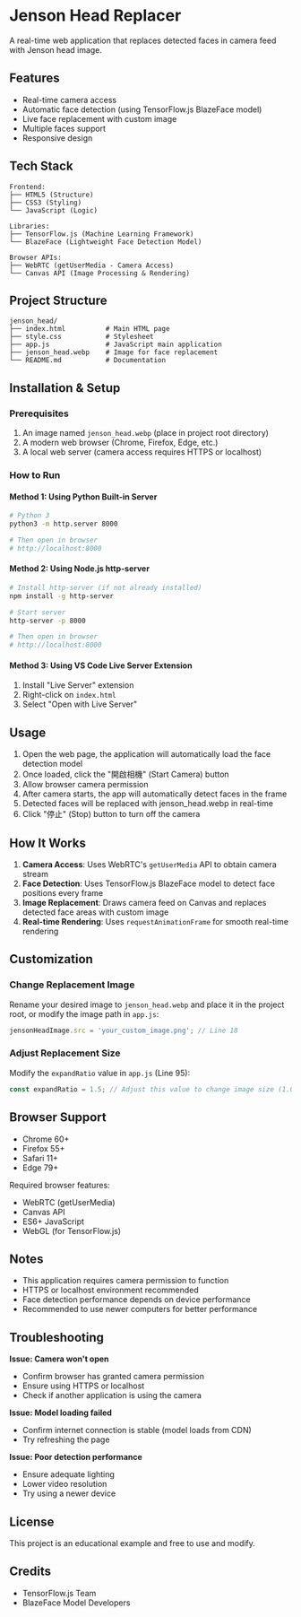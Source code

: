 # Jenson Head Replacer

A real-time web application that replaces detected faces in camera feed with Jenson head image.

## Features

- Real-time camera access
- Automatic face detection (using TensorFlow.js BlazeFace model)
- Live face replacement with custom image
- Multiple faces support
- Responsive design

## Tech Stack

```
Frontend:
├── HTML5 (Structure)
├── CSS3 (Styling)
└── JavaScript (Logic)

Libraries:
├── TensorFlow.js (Machine Learning Framework)
└── BlazeFace (Lightweight Face Detection Model)

Browser APIs:
├── WebRTC (getUserMedia - Camera Access)
└── Canvas API (Image Processing & Rendering)
```

## Project Structure

```
jenson_head/
├── index.html          # Main HTML page
├── style.css           # Stylesheet
├── app.js              # JavaScript main application
├── jenson_head.webp    # Image for face replacement
└── README.md           # Documentation
```

## Installation & Setup

### Prerequisites

1. An image named `jenson_head.webp` (place in project root directory)
2. A modern web browser (Chrome, Firefox, Edge, etc.)
3. A local web server (camera access requires HTTPS or localhost)

### How to Run

#### Method 1: Using Python Built-in Server

```bash
# Python 3
python3 -m http.server 8000

# Then open in browser
# http://localhost:8000
```

#### Method 2: Using Node.js http-server

```bash
# Install http-server (if not already installed)
npm install -g http-server

# Start server
http-server -p 8000

# Then open in browser
# http://localhost:8000
```

#### Method 3: Using VS Code Live Server Extension

1. Install "Live Server" extension
2. Right-click on `index.html`
3. Select "Open with Live Server"

## Usage

1. Open the web page, the application will automatically load the face detection model
2. Once loaded, click the "開啟相機" (Start Camera) button
3. Allow browser camera permission
4. After camera starts, the app will automatically detect faces in the frame
5. Detected faces will be replaced with jenson_head.webp in real-time
6. Click "停止" (Stop) button to turn off the camera

## How It Works

1. **Camera Access**: Uses WebRTC's `getUserMedia` API to obtain camera stream
2. **Face Detection**: Uses TensorFlow.js BlazeFace model to detect face positions every frame
3. **Image Replacement**: Draws camera feed on Canvas and replaces detected face areas with custom image
4. **Real-time Rendering**: Uses `requestAnimationFrame` for smooth real-time rendering

## Customization

### Change Replacement Image

Rename your desired image to `jenson_head.webp` and place it in the project root, or modify the image path in `app.js`:

```javascript
jensonHeadImage.src = 'your_custom_image.png'; // Line 18
```

### Adjust Replacement Size

Modify the `expandRatio` value in `app.js` (Line 95):

```javascript
const expandRatio = 1.5; // Adjust this value to change image size (1.0 = original size)
```

## Browser Support

- Chrome 60+
- Firefox 55+
- Safari 11+
- Edge 79+

Required browser features:
- WebRTC (getUserMedia)
- Canvas API
- ES6+ JavaScript
- WebGL (for TensorFlow.js)

## Notes

- This application requires camera permission to function
- HTTPS or localhost environment recommended
- Face detection performance depends on device performance
- Recommended to use newer computers for better performance

## Troubleshooting

**Issue: Camera won't open**
- Confirm browser has granted camera permission
- Ensure using HTTPS or localhost
- Check if another application is using the camera

**Issue: Model loading failed**
- Confirm internet connection is stable (model loads from CDN)
- Try refreshing the page

**Issue: Poor detection performance**
- Ensure adequate lighting
- Lower video resolution
- Try using a newer device

## License

This project is an educational example and free to use and modify.

## Credits

- TensorFlow.js Team
- BlazeFace Model Developers
